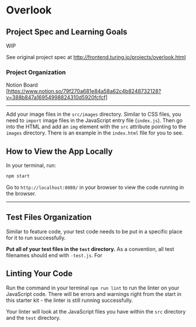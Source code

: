 # Overlook

## Project Spec and Learning Goals

WIP

See original project spec at http://frontend.turing.io/projects/overlook.html

### Project Organization

Notion Board
[https://www.notion.so/79f270a681e84a58a62c4b8248732128?v=388b847a16954998824310d5920fcfcf]






-------------------------------------------

Add your image files in the `src/images` directory. Similar to CSS files, you need to `import` image files in the JavaScript entry file (`index.js`). Then go into the HTML and add an `img` element with the `src` attribute pointing to the `images` directory. There is an example in the `index.html` file for you to see.

## How to View the App Locally

In your terminal, run:

```bash
npm start
```

Go to `http://localhost:8080/` in your browser to view the code running in the browser.

---

## Test Files Organization

Similar to feature code, your test code needs to be put in a specific place for it to run successfully.

**Put all of your test files in the `test` directory.** As a convention, all test filenames should end with `-test.js`. For

## Linting Your Code

Run the command in your terminal `npm run lint` to run the linter on your JavaScript code. There will be errors and warnings right from the start in this starter kit - the linter is still running successfully.

Your linter will look at the JavaScript files you have within the `src` directory and the `test` directory. 

